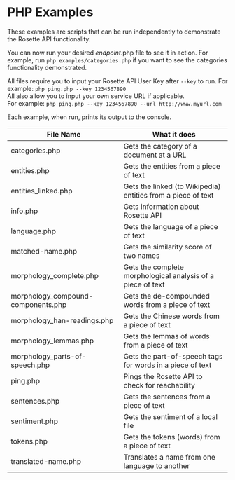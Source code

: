 PHP Examples
============

These examples are scripts that can be run independently to demonstrate the Rosette API functionality.

You can now run your desired _endpoint_.php file to see it in action.
For example, run `php examples/categories.php` if you want to see the categories
functionality demonstrated.

All files require you to input your Rosette API User Key after `--key` to run.
For example: `php ping.php --key 1234567890`  
All also allow you to input your own service URL if applicable.  
For example: `php ping.php --key 1234567890 --url http://www.myurl.com`


Each example, when run, prints its output to the console.

| File Name                     | What it does                                          | 
| -------------                 |-------------                                        | 
| categories.php                    | Gets the category of a document at a URL              | 
| entities.php                      | Gets the entities from a piece of text                | 
| entities_linked.php               | Gets the linked (to Wikipedia) entities from a piece of text |
| info.php                          | Gets information about Rosette API                    | 
| language.php                      | Gets the language of a piece of text                  | 
| matched-name.php                  | Gets the similarity score of two names                | 
| morphology_complete.php               | Gets the complete morphological analysis of a piece of text| 
| morphology_compound-components.php    | Gets the de-compounded words from a piece of text     | 
| morphology_han-readings.php           | Gets the Chinese words from a piece of text           | 
| morphology_lemmas.php                 | Gets the lemmas of words from a piece of text         | 
| morphology_parts-of-speech.php        | Gets the part-of-speech tags for words in a piece of text | 
| ping.php                          | Pings the Rosette API to check for reachability       | 
| sentences.php                     | Gets the sentences from a piece of text               |
| sentiment.php                     | Gets the sentiment of a local file                    | 
| tokens.php                        | Gets the tokens (words) from a piece of text          | 
| translated-name.php               | Translates a name from one language to another        |

